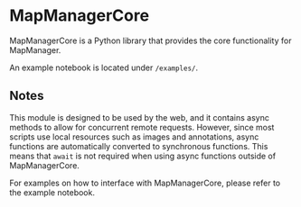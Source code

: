 # MapManagerCore

MapManagerCore is a Python library that provides the core functionality for MapManager.

An example notebook is located under `/examples/`.

## Notes

This module is designed to be used by the web, and it contains async methods to allow for concurrent remote requests. However, since most scripts use local resources such as images and annotations, async functions are automatically converted to synchronous functions. This means that `await` is not required when using async functions outside of MapManagerCore.

For examples on how to interface with MapManagerCore, please refer to the example notebook.
